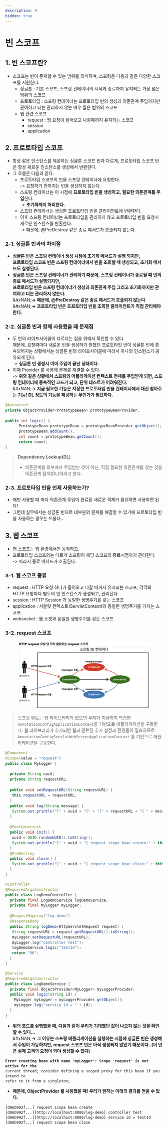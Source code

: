 ```yaml
---
description: 프
hidden: true
---
```


# 빈 스코프

## 1. 빈 스코프란?

* 스코프는 빈이 존재할 수 있는 범위를 의미하며, 스프링은 다음과 같은 다양한 스코프를 지원한다.
  * 싱글톤 : 기본 스코프, 스프링 컨테이너의 시작과 종료까지 유지되는 가장 넓은 범위의 스코프
  * 프로토타입 : 스프링 컨테이너는 프로토타입 빈의 생성과 의존관계 주입까지만 관여하고 더는 관리하지 않는 매우 짧은 범위의 스코프
  * 웹 관련 스코프
    * request : 웹 요청이 들어오고 나갈때까지 유지되는 스코프
    * session
    * application

## 2. 프로토타입 스코프

* 항상 같은 인스턴스를 제공하는 싱글톤 스코프 빈과 다르게, 프로토타입 스코프 빈은 항상 새로운 인스턴스를 생성해서 반환한다.
* 그 흐름은 다음과 같다.
  * 프로토타입 스코프의 빈을 스프링 컨테이너에 요청한다.\
    -> 요청하기 전까지는 빈을 생성하지 않는다.
  * 스프링 컨테이너는 이 시점에 **프로토타입 빈을 생성하고, 필요한 의존관계를 주입**한다.\
    -> **초기화까지 처리한다.**
  * 스프링 컨테이너는 생성한 프로토타입 빈을 클라이언트에 반환한다.
  * 이후 스프링 컨테이너는 프로토타입을 관리하지 않고 프로토타입 빈을 요청시 새로운 인스턴스를 반환한다.\
    -> 때문에, @PreDestroy 같은 종료 메서드가 호출되지 않는다.

### 2-1. 싱글톤 빈과의 차이점

* **싱글톤 빈은 스프링 컨테이너 생성 시점에 초기화 메서드가 실행 되지만,**\
  **프로토타입 스코프 빈은 스프링 컨테이너에서 빈을 조회할 때 생성되고, 초기화 메서드도 실행된다.**
* **싱글톤 빈은 스프링 컨테이너가 관리하기 때문에, 스프링 컨테이너가 종료될 때 빈의 종료 메서드가 실행되지만,**\
  **프로토타입 빈은 스프링 컨테이너가 생성과 의존관계 주입 그리고 초기화까지만 관여하고 더는 관리하지 않는다.**\
  &#xNAN;**-> 때문에, @PreDestroy 같은 종료 메서드가 호출되지 않는다.**\
  &#xNAN;**-> 프로토타입 빈은 프로토타입 빈을 조회한 클라이언트가 직접 관리해야 한다.**

### 2-2. 싱글톤 빈과 함께 사용했을 때 문제점

* 두 빈의 라이프사이클이 다르다는 점을 위에서 확인할 수 있다.\
  때문에, 요청때마다 새로운 빈을 생성하기 원했던 프로토타입 빈이 싱글톤 빈에 종속되어지는 상황에서는 싱글톤 빈의 라이프사이클에 따라서 하나의 인스턴스가 공유되게 된다.\
  -> **싱글톤 빈 생성시 이미 주입이 끝난 상태이다.**
* 이때 Provider 를 사용해 문제를 해결할 수 있다.\
  -> **위와 같은 상황에서 스프링의 어플리케이션 컨텍스트 전체를 주입받게 되면, 스프링 컨테이너에 종속적인 코드가 되고, 단위 테스트가 어려워진다.**\
  &#xNAN;**-> 지금 필요한 기능은 지정한 프로토타입 빈을 컨테이너에서 대신 찾아주는 기능! DL 정도의 기능을 제공하는 무언가가 필요하다.**

```java
@Autowired
private ObjectProvider<PrototypeBean> prototypeBeanProvider;
  
public int logic() {
      PrototypeBean prototypeBean = prototypeBeanProvider.getObject();
      prototypeBean.addCount();
      int count = prototypeBean.getCount();
      return count;
}
```

> **Dependency Lookup(DL)**
>
> * 의존관계를 외부에서 주입받는 것이 아닌, 직접 필요한 의존관계를 찾는 것을 의존관계 탐색(DL)이라고 한다.

### 2-3. 프로토타입 빈을 언제 사용하는가?

* 매번 사용할 때 마다 의존관계 주입이 완료된 새로운 객체가 필요하면 사용하면 된다!
* 그런데 실무에서는 싱글톤 빈으로 대부분의 문제를 해결할 수 있기에 프로토타입 빈을 사용하는 경우는 드물다..

## 3. 웹 스코프

* 웹 스코프는 웹 환경에서만 동작하고,
* 프로토타입 스코프와는 다르게 스프링이 해당 스코프의 종료시점까지 관리한다.\
  -> 따라서 종료 메서드가 호출된다.

### 3-1. 웹 스코프 종류

* request : HTTP 요청 하나가 들어오고 나갈 때까지 유지되는 스코프, 각각의 HTTP 요청마다 별도의 빈 인스턴스가 생성되고, 관리된다.
* session : HTTP Session 과 동일한 생명주기를 갖는 스코프
* application : 서블릿 컨텍스트(ServletContext)와 동일한 생명주기를 가지는 스코프
* websocket : 웹 소켓과 동일한 생명주기를 갖는 스코프

### 3-2. request 스코프

<figure><img src="../../.gitbook/assets/image (38).png" alt=""><figcaption></figcaption></figure>

> 스프링 부트는 웹 라이브러리가 없으면 우리가 지금까지 학습한 `AnnotationConfigApplicationContext`을 기반으로 애플리케이션을 구동한다. 웹 라이브러리가 추가되면 웹과 관련된 추가 설정과 환경들이 필요하므로 `AnnotationConfigServletWebServerApplicationContext` 를 기반으로 애플리케이션을 구동한다.

```java
@Component
@Scope(value = "request")
public class MyLogger {

  private String uuid;
  private String requestURL;
  
  public void setRequestURL(String requestURL) {
   this.requestURL = requestURL;
  }
  public void log(String message) {
   System.out.println("[" + uuid + "]" + "[" + requestURL + "] " + message);
  }
 
  @PostConstruct
  public void init() {
   uuid = UUID.randomUUID().toString();
   System.out.println("[" + uuid + "] request scope bean create:" + this);
  }
  @PreDestroy
  public void close() {
   System.out.println("[" + uuid + "] request scope bean close:" + this);
  }
}
```

```java
@Controller
@RequiredArgsConstructor
public class LogDemoController {
  private final LogDemoService logDemoService;
  private final MyLogger myLogger;
 
  @RequestMapping("log-demo")
  @ResponseBody
  public String logDemo(HttpServletRequest request) {
   String requestURL = request.getRequestURL().toString();
   myLogger.setRequestURL(requestURL);
   myLogger.log("controller test");
   logDemoService.logic("testId");
   return "OK";
  }
}
```

```java
@Service
@RequiredArgsConstructor
public class LogDemoService {
  private final ObjectProvider<MyLogger> myLoggerProvider;
  public void logic(String id) {
    MyLogger myLogger = myLoggerProvider.getObject();
    myLogger.log("service id = " + id);
  }
}

```

* **위의 코드를 실행했을 때, 다음과 같이 우리가 기대했던 값이 나오지 않는 것을 확인할 수 있다...**\
  &#xNAN;**-> 그 이유는 스프링 애플리케이션을 실행하는 시점에 싱글톤 빈은 생성해서 주입이 가능하지만, request 스코프 빈은 아직 생성되지 않았기 때문이다..(이 빈은 실제 고객의 요청이 와야 생성할 수 있다)**

<pre><code><strong>Error creating bean with name 'myLogger': Scope 'request' is not active for the 
</strong>current thread; consider defining a scoped proxy for this bean if you intend to 
refer to it from a singleton;
</code></pre>

* **때문에, ObjectProvider 를 사용했을 때! 우리가 원하는 아래의 결과를 얻을 수 있다.**

```
[d06b992f...] request scope bean create
[d06b992f...][http://localhost:8080/log-demo] controller test
[d06b992f...][http://localhost:8080/log-demo] service id = testId
[d06b992f...] request scope bean close
```
